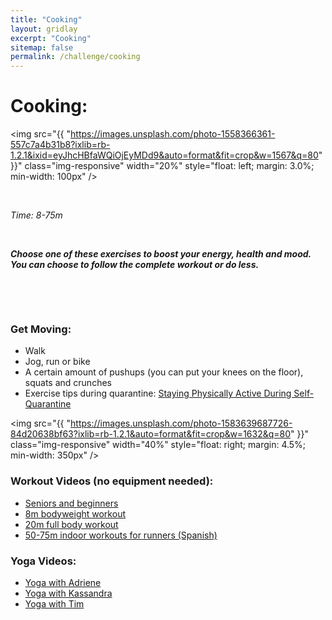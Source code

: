 ```yaml
---
title: "Cooking"
layout: gridlay
excerpt: "Cooking"
sitemap: false
permalink: /challenge/cooking
---
```



# Cooking: 

<img src="{{ "https://images.unsplash.com/photo-1558366361-557c7a4b31b8?ixlib=rb-1.2.1&ixid=eyJhcHBfaWQiOjEyMDd9&auto=format&fit=crop&w=1567&q=80" }}" class="img-responsive" width="20%" style="float: left; margin: 3.0%; min-width: 100px" />

&nbsp;


*Time: 8-75m*

&nbsp;
&nbsp;
&nbsp;

***Choose one of these exercises to boost your energy, health and mood. You can choose to follow the complete workout or do less.***

&nbsp;
&nbsp;

&nbsp;
&nbsp;



### Get Moving:
- Walk
- Jog, run or bike
- A certain amount of pushups (you can put your knees on the floor), squats and crunches
- Exercise tips during quarantine: <a href="http://www.euro.who.int/en/health-topics/health-emergencies/coronavirus-covid-19/technical-guidance/stay-physically-active-during-self-quarantine" target="_blank">Staying Physically Active During Self-Quarantine</a>

<img src="{{ "https://images.unsplash.com/photo-1583639687726-84d20638bf63?ixlib=rb-1.2.1&auto=format&fit=crop&w=1632&q=80" }}" class="img-responsive" width="40%" style="float: right; margin: 4.5%; min-width: 350px" />


### Workout Videos (no equipment needed):
- <a href="https://www.youtube.com/watch?v=AE_FeKpc_lk" target="_blank">Seniors and beginners</a>
- <a href="https://www.youtube.com/watch?v=4sxcFJaQhJI" target="_blank">8m bodyweight workout</a>
- <a href="https://www.youtube.com/watch?v=oAPCPjnU1wA" target="_blank">20m full body workout</a>
- <a href="https://www.youtube.com/watch?v=h4FU4IF8wDA" target="_blank">50-75m indoor workouts for runners (Spanish)</a>


### Yoga Videos:
- <a href="https://www.youtube.com/user/yogawithadriene" target="_blank">Yoga with Adriene</a>
- <a href="https://www.youtube.com/channel/UCX32D3gKXENrhOXdZjWWtMA" target="_blank">Yoga with Kassandra</a>
- <a href="https://www.youtube.com/channel/UCciuZl2ydLCvN5txlLW0rIg" target="_blank">Yoga with Tim</a>

&nbsp;
&nbsp;
